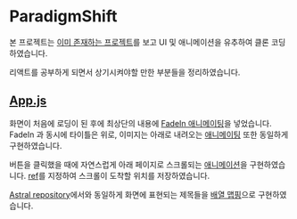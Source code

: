 # ParadigmShift
본 프로젝트는 [이미 존재하는 프로젝트](https://html5up.net/uploads/demos/paradigm-shift/)를 보고 UI 및 애니메이션을 유추하여 클론 코딩하였습니다.

리액트를 공부하게 되면서 상기시켜야할 만한 부분들을 정리하였습니다.

## [App.js](https://github.com/HanGyeolee/ParadigmShift/blob/main/src/App.js)
화면이 처음에 로딩이 된 후에 최상단의 내용에 [FadeIn 애니메이팅](https://github.com/HanGyeolee/ParadigmShift/blob/main/src/App.css#L11)을 넣었습니다.
FadeIn 과 동시에 타이틀은 위로, 이미지는 아래로 내려오는 [애니메이팅](https://github.com/HanGyeolee/ParadigmShift/blob/main/src/App.css#L155) 또한 동일하게 구현하였습니다.

버튼을 클릭했을 때에 자연스럽게 아래 페이지로 스크롤되는 [애니메이션](https://github.com/HanGyeolee/ParadigmShift/blob/main/src/App.js#L37)을 구현하였습니다.
[ref](https://github.com/HanGyeolee/ParadigmShift/blob/main/src/App.js#L72)를 지정하여 스크롤이 도착할 위치를 저장하였습니다.

[Astral repository](https://github.com/HanGyeolee/Astral#es6-%EB%AC%B8%EB%B2%95)에서와 동일하게 화면에 표현되는 제목들을 [배열 맵핑](https://github.com/HanGyeolee/ParadigmShift/blob/main/src/App.js#L311)으로 구현하였습니다.
